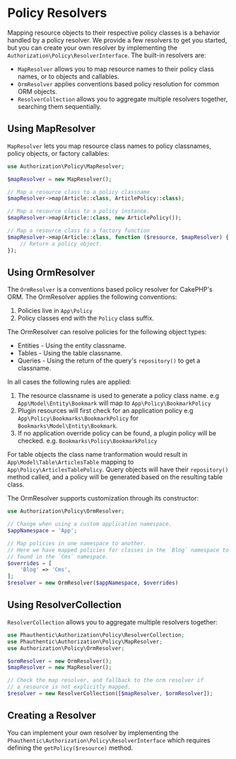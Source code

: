 # Policy Resolvers

Mapping resource objects to their respective policy classes is a behavior
handled by a policy resolver. We provide a few resolvers to get you started, but
you can create your own resolver by implementing the
`Authorization\Policy\ResolverInterface`. The built-in resolvers are:

* `MapResolver` allows you to map resource names to their policy class names, or
  to objects and callables.
* `OrmResolver` applies conventions based policy resolution for common ORM
  objects.
* `ResolverCollection` allows you to aggregate multiple resolvers together,
  searching them sequentially.

## Using MapResolver

`MapResolver` lets you map resource class names to policy classnames, policy
objects, or factory callables:

```php
use Authorization\Policy\MapResolver;

$mapResolver = new MapResolver();

// Map a resource class to a policy classname
$mapResolver->map(Article::class, ArticlePolicy::class);

// Map a resource class to a policy instance.
$mapResolver->map(Article::class, new ArticlePolicy());

// Map a resource class to a factory function
$mapResolver->map(Article::class, function ($resource, $mapResolver) {
    // Return a policy object.
});
```

## Using OrmResolver

The `OrmResolver` is a conventions based policy resolver for CakePHP's ORM. The
OrmResolver applies the following conventions:

1. Policies live in `App\Policy`
2. Policy classes end with the `Policy` class suffix.

The OrmResolver can resolve policies for the following object types:

* Entities - Using the entity classname.
* Tables - Using the table classname.
* Queries - Using the return of the query's `repository()` to get a classname.

In all cases the following rules are applied:

1. The resource classname is used to generate a policy class name. e.g
   `App\Model\Entity\Bookmark` will map to `App\Policy\BookmarkPolicy`
2. Plugin resources will first check for an application policy e.g
   `App\Policy\Bookmarks\BookmarkPolicy` for `Bookmarks\Model\Entity\Bookmark`.
3. If no application override policy can be found, a plugin policy will be
   checked. e.g. `Bookmarks\Policy\BookmarkPolicy`

For table objects the class name tranformation would result in
`App\Model\Table\ArticlesTable` mapping to `App\Policy\ArticlesTablePolicy`.
Query objects will have their `repository()` method called, and a policy will be
generated based on the resulting table class.

The OrmResolver supports customization through its constructor:

```php
use Authorization\Policy\OrmResolver;

// Change when using a custom application namespace.
$appNamespace = 'App';

// Map policies in one namespace to another.
// Here we have mapped policies for classes in the `Blog` namespace to be
// found in the `Cms` namespace.
$overrides = [
    'Blog' => 'Cms',
];
$resolver = new OrmResolver($appNamespace, $overrides)
```

## Using ResolverCollection

`ResolverCollection` allows you to aggregate multiple resolvers together:

```php
use Phauthentic\Authorization\Policy\ResolverCollection;
use Phauthentic\Authorization\Policy\MapResolver;
use Authorization\Policy\OrmResolver;

$ormResolver = new OrmResolver();
$mapResolver = new MapResolver();

// Check the map resolver, and fallback to the orm resolver if
// a resource is not explicitly mapped.
$resolver = new ResolverCollection([$mapResolver, $ormResolver]);
```

## Creating a Resolver

You can implement your own resolver by implementing the
`Phauthentic\Authorization\Policy\ResolverInterface` which requires defining the
`getPolicy($resource)` method.
